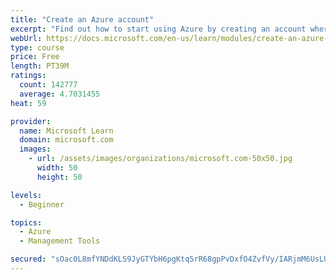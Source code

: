 ```yaml
---
title: "Create an Azure account"
excerpt: "Find out how to start using Azure by creating an account where you’ll see services and personal settings for identity, billing, and preferences."
webUrl: https://docs.microsoft.com/en-us/learn/modules/create-an-azure-account/
type: course
price: Free
length: PT39M
ratings:
  count: 142777
  average: 4.7031455
heat: 59

provider:
  name: Microsoft Learn
  domain: microsoft.com
  images:
    - url: /assets/images/organizations/microsoft.com-50x50.jpg
      width: 50
      height: 50

levels:
  - Beginner

topics:
  - Azure
  - Management Tools

secured: "sOac0L8mfYNDdKLS9JyGTYbH6pgKtq5rR68gpPvDxfO4ZvfVy/IARjmM6UsLUdK8Uf33DOb+MVI+YYvBLGGSQITJF/qeW6n0epPF2BmPmHI4MUutvJB7/PmjOGXRObgFTlaW3Lgh608YA2/yB7KDwlYRUxboV+2ruhS16/JRRfta7abmvuAyURpAigJBH9uIVf0YWuWzitOaF7ApjSBIaakYP9lYQw9Jonm7hQTHTm1HqmLej58hwmZ0xXxzct+6l7bNDGWtCAtIzF98uCZWgP4z6nuFg7eDS35QYgl64bSZBAfnnpSR1GmHk0hRrhxe/Dzr+evqyaaS7Fy3GDDRfDVj1GihOvJR3wjWzJXqmg4UuuRwr20ME1+xNjhTzHWAdAWdnMW10isBhHiaCvafh9UyxTCx8fn0i1Q68lGLCfKjzBuWRVFQM39WnH5dnPrk;SglHHuY68m+oHN1CRKwXQQ=="
---
```


